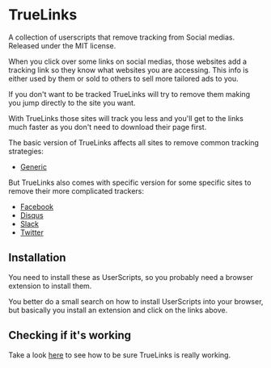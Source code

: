 # TrueLinks
A collection of userscripts that remove tracking from Social medias. Released under the MIT license.

When you click over some links on social medias, those websites add a tracking link so they know what websites you are accessing. This info is either used by them or sold to others to sell more tailored ads to you.

If you don't want to be tracked TrueLinks will try to remove them making you jump directly to the site you want.

With TrueLinks those sites will track you less and you'll get to the links much faster as you don't need to download their page first.

The basic version of TrueLinks affects all sites to remove common tracking strategies:
* [Generic](https://github.com/An-dz/TrueLinks/raw/master/TrueLinks.user.js)

But TrueLinks also comes with specific version for some specific sites to remove their more complicated trackers:
* [Facebook](https://github.com/An-dz/TrueLinks/raw/master/TrueFacebookLinks.user.js)
* [Disqus](https://github.com/An-dz/TrueLinks/raw/master/TrueDisqusLinks.user.js)
* [Slack](https://github.com/An-dz/TrueLinks/raw/master/TrueSlackLinks.user.js)
* [Twitter](https://github.com/An-dz/TrueLinks/raw/master/TrueTweetLinks.user.js)

## Installation
You need to install these as UserScripts, so you probably need a browser extension to install them.

You better do a small search on how to install UserScripts into your browser, but basically you install an extension and click on the links above.

## Checking if it's working

Take a look [here](https://github.com/An-dz/TrueLinks/wiki) to see how to be sure TrueLinks is really working.
